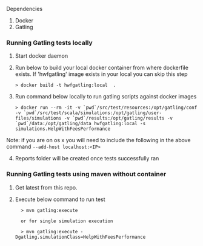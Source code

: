 Dependencies
1. Docker
2. Gatling 


### Running Gatling tests locally

1. Start docker daemon 
2. Run below to build your local docker container from where dockerfile exists.  If 'hwfgatling' image exists in your local you can skip this step

    ```
    > docker build -t hwfgatling:local  .

    ```


3. Run command below locally to run gatling scripts against docker images
   ```
   > docker run --rm -it -v `pwd`/src/test/resources:/opt/gatling/conf -v `pwd`/src/test/scala/simulations:/opt/gatling/user-files/simulations -v `pwd`/results:/opt/gatling/results -v `pwd`/data:/opt/gatling/data hwfgatling:local -s simulations.HelpWithFeesPerformance
   ```

Note: if you are on os x you will need to include the following in the above command `--add-host localhost:<IP>`

    
4. Reports folder will be created once tests successfully ran


### Running Gatling tests using maven without container

1. Get latest from this repo.

2. Execute below command to run test

    ```
      > mvn gatling:execute

      or for single simulation execution

      > mvn gatling:execute -Dgatling.simulationClass=HelpWithFeesPerformance

    ```